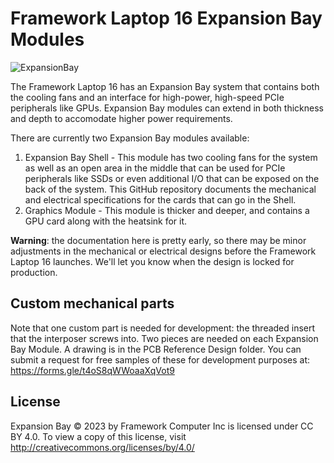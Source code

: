 # Framework Laptop 16 Expansion Bay Modules
![ExpansionBay](https://user-images.githubusercontent.com/28994301/226250626-f826d576-5e1f-4112-a077-6ac71b7851d8.png)

The Framework Laptop 16 has an Expansion Bay system that contains both the cooling fans
and an interface for high-power, high-speed PCIe peripherals like GPUs.  Expansion Bay
modules can extend in both thickness and depth to accomodate higher power requirements.

There are currently two Expansion Bay modules available:

 1. Expansion Bay Shell - This module has two cooling fans for the system as well as an open area 
 in the middle that can be used for PCIe peripherals like SSDs or even additional I/O that can
 be exposed on the back of the system.  This GitHub repository documents the mechanical 
 and electrical specifications for the cards that can go in the Shell.
 2. Graphics Module - This module is thicker and deeper, and contains a GPU card along with
 the heatsink for it.
 
**Warning**: the documentation here is pretty early, so there may be minor adjustments in the mechanical or electrical designs before the Framework Laptop 16 launches. We'll let you know when the design is locked for production.

## Custom mechanical parts

Note that one custom part is needed for development: the threaded insert that the interposer 
screws into.  Two pieces are needed on each Expansion Bay Module.  A drawing is in the PCB Reference Design
folder.  You can submit a request for free samples of these for development purposes at:
https://forms.gle/t4oS8qWWoaaXqVot9

## License
Expansion Bay © 2023 by Framework Computer Inc is licensed under CC BY 4.0. To view a copy of this license, visit http://creativecommons.org/licenses/by/4.0/
